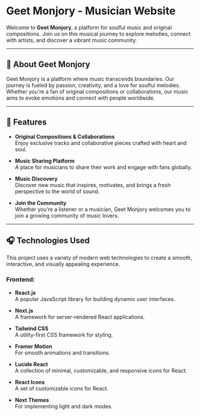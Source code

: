 # Geet Monjory - Musician Website

Welcome to **Geet Monjory**, a platform for soulful music and original compositions. Join us on this musical journey to explore melodies, connect with artists, and discover a vibrant music community.

---

## 🎵 **About Geet Monjory**

Geet Monjory is a platform where music transcends boundaries. Our journey is fueled by passion, creativity, and a love for soulful melodies. Whether you're a fan of original compositions or collaborations, our music aims to evoke emotions and connect with people worldwide.

---

## 🚀 **Features**

- **Original Compositions & Collaborations**  
  Enjoy exclusive tracks and collaborative pieces crafted with heart and soul.

- **Music Sharing Platform**  
  A place for musicians to share their work and engage with fans globally.

- **Music Discovery**  
  Discover new music that inspires, motivates, and brings a fresh perspective to the world of sound.

- **Join the Community**  
  Whether you’re a listener or a musician, Geet Monjory welcomes you to join a growing community of music lovers.

---

## 🎧 **Technologies Used**

This project uses a variety of modern web technologies to create a smooth, interactive, and visually appealing experience.

### **Frontend:**
- **React.js**  
  A popular JavaScript library for building dynamic user interfaces.
  
- **Next.js**  
  A framework for server-rendered React applications.
  
- **Tailwind CSS**  
  A utility-first CSS framework for styling.

- **Framer Motion**  
  For smooth animations and transitions.
  
- **Lucide React**  
  A collection of minimal, customizable, and responsive icons for React.

- **React Icons**  
  A set of customizable icons for React.

- **Next Themes**  
  For implementing light and dark modes.